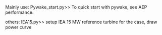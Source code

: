 Mainly use:
Pywake_start.py>> To quick start with pywake, see AEP performance.

others:
IEA15.py>> setup IEA 15 MW reference turbine for the case, draw power curve

